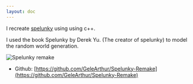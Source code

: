 ```yaml
---
layout: doc
---
```


I recreate [spelunky](https://store.steampowered.com/app/239350/Spelunky/) using using c++.

I used the book Spelunky by Derek Yu. (The creator of spelunky) to model the random world generation.

![Spelunky remake](/spelunky-remake/ScreenShot1.png)

- Github: [https://github.com/GeleArthur/Spelunky-Remake](https://github.com/GeleArthur/Spelunky-Remake)




